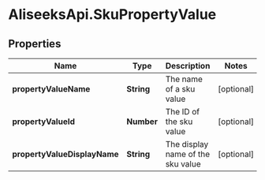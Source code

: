# AliseeksApi.SkuPropertyValue

## Properties
Name | Type | Description | Notes
------------ | ------------- | ------------- | -------------
**propertyValueName** | **String** | The name of a sku value  | [optional] 
**propertyValueId** | **Number** | The ID of the sku value  | [optional] 
**propertyValueDisplayName** | **String** | The display name of the sku value  | [optional] 


